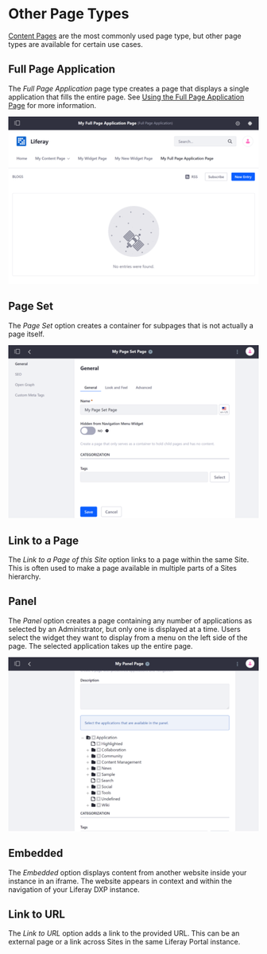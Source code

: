 # Other Page Types

[Content Pages](../building-and-managing-content-pages/content-pages-overview.md) are the most commonly used page type, but other page types are available for certain use cases.

## Full Page Application

The *Full Page Application* page type creates a page that displays a single application that fills the entire page. See [Using the Full Page Application Page](../adding-pages/using-the-full-page-application-page-type.md) for more information.

![A Full Page Application page displays a single application that spans the entire width of the page.](./other-page-types/images/01.png)

## Page Set

The *Page Set* option creates a container for subpages that is not actually a page itself.

![A Page Set page acts as a container for other pages.](./other-page-types/images/02.png)

## Link to a Page

The *Link to a Page of this Site* option links to a page within the same Site. This is often used to make a page available in multiple parts of a Sites hierarchy.

## Panel

The *Panel* option creates a page containing any number of applications as selected by an Administrator, but only one is displayed at a time. Users select the widget they want to display from a menu on the left side of the page. The selected application takes up the entire page.

![A Panel page provides a specified subset of applications to a User on a page.](./other-page-types/images/03.png)

## Embedded

The *Embedded* option displays content from another website inside your instance in an iframe. The website appears in context and within the navigation of your Liferay DXP instance.

## Link to URL

The *Link to URL* option adds a link to the provided URL. This can be an external page or a link across Sites in the same Liferay Portal instance.
